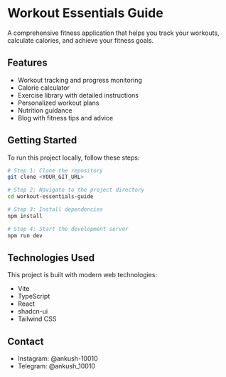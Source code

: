 # Workout Essentials Guide

A comprehensive fitness application that helps you track your workouts, calculate calories, and achieve your fitness goals.

## Features

- Workout tracking and progress monitoring
- Calorie calculator
- Exercise library with detailed instructions
- Personalized workout plans
- Nutrition guidance
- Blog with fitness tips and advice

## Getting Started

To run this project locally, follow these steps:

```sh
# Step 1: Clone the repository
git clone <YOUR_GIT_URL>

# Step 2: Navigate to the project directory
cd workout-essentials-guide

# Step 3: Install dependencies
npm install

# Step 4: Start the development server
npm run dev
```

## Technologies Used

This project is built with modern web technologies:

- Vite
- TypeScript
- React
- shadcn-ui
- Tailwind CSS

## Contact

- Instagram: @ankush-10010
- Telegram: @ankush_10010

